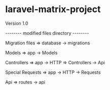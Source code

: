 # laravel-matrix-project

Version 1.0

-------- modified files directory --------

Migration files => database -> migrations

Models => app -> Models

Controllers => app -> HTTP => Controllers -> Api

Special Requests => app -> HTTP -> Requests

Api => routes -> api
